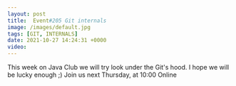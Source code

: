 ```yaml
---
layout: post
title:  Event#205 Git internals
image: /images/default.jpg
tags: [GIT, INTERNALS]
date: 2021-10-27 14:24:31 +0000
video: 
---
```


This week on Java Club we will try look under the Git's hood. I hope we will be lucky enough ;)
Join us next Thursday, at 10:00 Online
